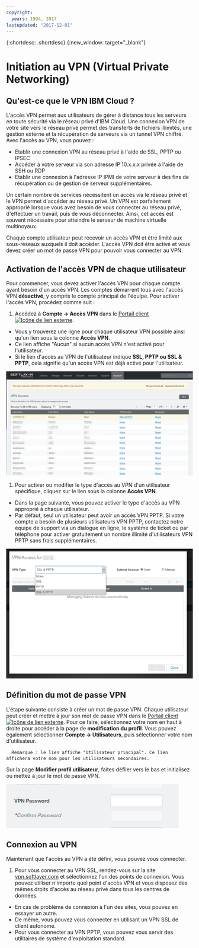 ```yaml
---
copyright:
  years: 1994, 2017
lastupdated: "2017-12-01"
---
```


{:shortdesc: .shortdesc}
{:new_window: target="_blank"}

# Initiation au VPN (Virtual Private Networking)

## Qu'est-ce que le VPN IBM Cloud ?

L'accès VPN permet aux utilisateurs de gérer à distance tous les serveurs en toute sécurité via le réseau privé d'IBM Cloud. Une connexion VPN de votre site vers le réseau privé permet des transferts de fichiers illimités, une gestion externe et la récupération de serveurs via un tunnel VPN chiffré. Avec l'accès au VPN, vous pouvez :

* Etablir une connexion VPN au réseau privé à l'aide de SSL, PPTP ou IPSEC
* Accéder à votre serveur via son adresse IP 10.x.x.x privée à l'aide de SSH ou RDP
* Etablir une connexion à l'adresse IP IPMI de votre serveur à des fins de récupération ou de gestion de serveur supplémentaires.

Un certain nombre de services nécessitent un accès via le réseau privé et le VPN permet d'accéder au réseau privé. Un VPN est parfaitement approprié lorsque vous avez besoin de vous connecter au réseau privé, d'effectuer un travail, puis de vous déconnecter. Ainsi, cet accès est souvent nécessaire pour atteindre le serveur de machine virtuelle multinoyaux.

Chaque compte utilisateur peut recevoir un accès VPN et être limité aux sous-réseaux auxquels il doit accéder. L'accès VPN doit être activé et vous devez créer un mot de passe VPN pour pouvoir vous connecter au VPN.

## Activation de l'accès VPN de chaque utilisateur

Pour commencer, vous devez activer l'accès VPN pour chaque compte ayant besoin d'un accès VPN. Les comptes démarrent tous avec l'accès VPN **désactivé**, y compris le compte principal de l'équipe. Pour activer l'accès VPN, procédez comme suit :

1. Accédez à **Compte -> Accès VPN** dans le [Portail client ![Icône de lien externe](../../icons/launch-glyph.svg "Icône de lien externe")](https://control.softlayer.com/).
* Vous y trouverez une ligne pour chaque utilisateur VPN possible ainsi qu'un lien sous la colonne **Accès VPN**.
* Ce lien affiche "Aucun" si aucun accès VPN n'est activé pour l'utilisateur. 
* Si le lien d'accès au VPN de l'utilisateur indique **SSL, PPTP ou SSL & PPTP**, cela signifie qu'un accès VPN est déjà activé pour l'utilisateur.

![Tableau des accès VPN du portail Softlayer](images/vpnaccess01.png)

1. Pour activer ou modifier le type d'accès au VPN d'un utilisateur spécifique, cliquez sur le lien sous la colonne **Accès VPN**.
* Dans la page suivante, vous pouvez activer le type d'accès au VPN approprié à chaque utilisateur.  
* Par défaut, seul un utilisateur peut avoir un accès VPN PPTP. Si votre compte a besoin de plusieurs utilisateurs VPN PPTP, contactez notre équipe de support via un dialogue en ligne, le système de ticket ou par téléphone pour activer gratuitement un nombre illimité d'utilisateurs VPN PPTP sans frais supplémentaires.

![Affectation d'accès de type VPN à un utilisateur](images/vpntype01.png)

## Définition du mot de passe VPN

L'étape suivante consiste à créer un mot de passe VPN. Chaque utilisateur peut créer et mettre à jour son mot de passe VPN dans le [Portail client ![Icône de lien externe](../../icons/launch-glyph.svg "Icône de lien externe")](https://control.softlayer.com/). Pour ce faire, sélectionnez votre nom en haut à droite pour accéder à la page de **modification du profil**. Vous pouvez également sélectionner **Compte -> Utilisateurs**, puis sélectionner votre nom d'utilisateur.

      Remarque : le lien affiche "Utilisateur principal". Ce lien affichera votre nom pour les utilisateurs secondaires.

Sur la page **Modifier profil utilisateur**, faites défiler vers le bas et initialisez ou mettez à jour le mot de passe VPN. 

![ Zones de mot de passe VPN de la page de modification du profil](images/vpnpasswordfields.png)

## Connexion au VPN

Maintenant que l'accès au VPN a été défini, vous pouvez vous connecter.

1. Pour vous connecter au VPN SSL, rendez-vous sur la site [vpn.softlayer.com](https://vpn.softlayer.com/) et sélectionnez l'un des points de connexion. Vous pouvez utiliser n'importe quel point d'accès VPN et vous disposez des mêmes droits d'accès au réseau privé dans tous les centres de données.
* En cas de problème de connexion à l'un des sites, vous pouvez en essayer un autre. 
* De même, vous pouvez vous connecter en utilisant un VPN SSL de client autonome.
* Pour vous connecter au VPN PPTP, vous pouvez vous servir des utilitaires de système d'exploitation standard. 
